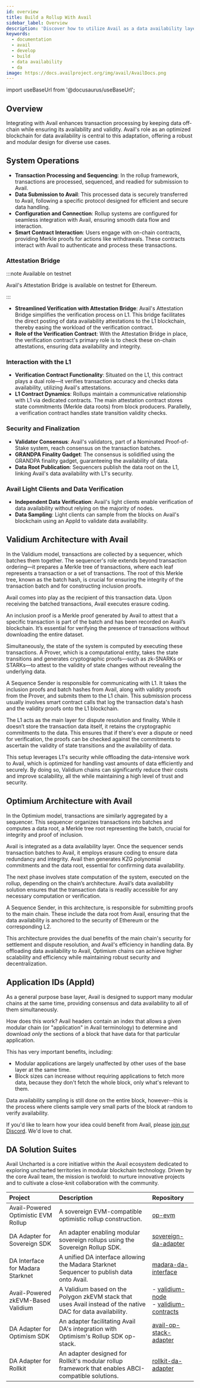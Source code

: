 ```yaml
---
id: overview
title: Build a Rollup With Avail
sidebar_label: Overview
description: 'Discover how to utilize Avail as a data availability layer.'
keywords:
  - documentation
  - avail
  - develop
  - build
  - data availability
  - da
image: https://docs.availproject.org/img/avail/AvailDocs.png
---
```


import useBaseUrl from '@docusaurus/useBaseUrl';

## Overview

Integrating with Avail enhances transaction processing by keeping data off-chain while ensuring its availability and validity. Avail's role as an optimized blockchain for data availability is central to this adaptation, offering a robust and modular design for diverse use cases.

## System Operations

- **Transaction Processing and Sequencing**: In the rollup framework, transactions are processed, sequenced, and readied for submission to Avail.
- **Data Submission to Avail**: This processed data is securely transferred to Avail, following a specific protocol designed for efficient and secure data handling.
- **Configuration and Connection**: Rollup systems are configured for seamless integration with Avail, ensuring smooth data flow and interaction.
- **Smart Contract Interaction**: Users engage with on-chain contracts, providing Merkle proofs for actions like withdrawals. These contracts interact with Avail to authenticate and process these transactions.

### Attestation Bridge

:::note Available on testnet

Avail's Attestation Bridge is available on testnet for Ethereum.

:::

- **Streamlined Verification with Attestation Bridge**: Avail's Attestation Bridge simplifies the verification process on L1. This bridge facilitates the direct posting of data availability attestations to the L1 blockchain, thereby easing the workload of the verification contract.
- **Role of the Verification Contract**: With the Attestation Bridge in place, the verification contract's primary role is to check these on-chain attestations, ensuring data availability and integrity.

### Interaction with the L1

- **Verification Contract Functionality**: Situated on the L1, this contract plays a dual role—it verifies transaction accuracy and checks data availability, utilizing Avail's attestations.
- **L1 Contract Dynamics**: Rollups maintain a communicative relationship with L1 via dedicated contracts. The main attestation contract stores state commitments (Merkle data roots) from block producers. Parallelly, a verification contract handles state transition validity checks.

### Security and Finalization

- **Validator Consensus**: Avail's validators, part of a Nominated Proof-of-Stake system, reach consensus on the transaction batches.
- **GRANDPA Finality Gadget**: The consensus is solidified using the GRANDPA finality gadget, guaranteeing the availability of data.
- **Data Root Publication**: Sequencers publish the data root on the L1, linking Avail's data availability with L1's security.

### Avail Light Clients and Data Verification

- **Independent Data Verification**: Avail's light clients enable verification of data availability without relying on the majority of nodes.
- **Data Sampling**: Light clients can sample from the blocks on Avail's blockchain using an AppId to validate data availability.

## Validium Architecture with Avail

In the Validium model, transactions are collected by a sequencer, which batches them together. The sequencer's role extends beyond transaction ordering—it prepares a Merkle tree of transactions, where each leaf represents a transaction or a set of transactions. The root of this Merkle tree, known as the batch hash, is crucial for ensuring the integrity of the transaction batch and for constructing inclusion proofs.

Avail comes into play as the recipient of this transaction data. Upon receiving the batched transactions, Avail executes erasure coding.

An inclusion proof is a Merkle proof generated by Avail to attest that a specific transaction is part of the batch and has been recorded on Avail’s blockchain. It’s essential for verifying the presence of transactions without downloading the entire dataset.

Simultaneously, the state of the system is computed by executing these transactions. A Prover, which is a computational entity, takes the state transitions and generates cryptographic proofs—such as zk-SNARKs or STARKs—to attest to the validity of state changes without revealing the underlying data.

A Sequence Sender is responsible for communicating with L1. It takes the inclusion proofs and batch hashes from Avail, along with validity proofs from the Prover, and submits them to the L1 chain. This submission process usually involves smart contract calls that log the transaction data's hash and the validity proofs onto the L1 blockchain.

The L1 acts as the main layer for dispute resolution and finality. While it doesn’t store the transaction data itself, it retains the cryptographic commitments to the data. This ensures that if there's ever a dispute or need for verification, the proofs can be checked against the commitments to ascertain the validity of state transitions and the availability of data.

This setup leverages L1's security while offloading the data-intensive work to Avail, which is optimized for handling vast amounts of data efficiently and securely. By doing so, Validium chains can significantly reduce their costs and improve scalability, all the while maintaining a high level of trust and security.

## Optimium Architecture with Avail

In the Optimium model, transactions are similarly aggregated by a sequencer. This sequencer organizes transactions into batches and computes a data root, a Merkle tree root representing the batch, crucial for integrity and proof of inclusion.

Avail is integrated as a data availability layer. Once the sequencer sends transaction batches to Avail, it employs erasure coding to ensure data redundancy and integrity. Avail then generates KZG polynomial commitments and the data root, essential for confirming data availability.

The next phase involves state computation of the system, executed on the rollup, depending on the chain’s architecture. Avail’s data availability solution ensures that the transaction data is readily accessible for any necessary computation or verification.

A Sequence Sender, in this architecture, is responsible for submitting proofs to the main chain. These include the data root from Avail, ensuring that the data availability is anchored to the security of Ethereum or the corresponding L2.

This architecture provides the dual benefits of the main chain's security for settlement and dispute resolution, and Avail's efficiency in handling data. By offloading data availability to Avail, Optimium chains can achieve higher scalability and efficiency while maintaining robust security and decentralization.

## Application IDs (AppId)

As a general purpose base layer, Avail is designed to support many
modular chains at the same time, providing consensus and data
availability to all of them simultaneously.

How does this work? Avail headers contain an index that allows a given
modular chain (or "application" in Avail terminology) to determine and
download _only_ the sections of a block that have data for that
particular application.

This has very important benefits, including:

- Modular applications are largely unaffected by other uses of the
  base layer at the same time.
- Block sizes can increase without requiring applications to fetch
  more data, because they don't fetch the whole block, only what's
  relevant to them.

Data availability sampling is still done on the entire block,
however--this is the process where clients sample very small parts of
the block at random to verify availability.

If you'd like to learn how your idea could
benefit from Avail, please [join our
Discord](https://discord.gg/S2XQJjHsZt). We'd love to chat.

## DA Solution Suites

Avail Uncharted is a core initiative within the Avail ecosystem dedicated to exploring uncharted territories in modular blockchain technology.
Driven by the core Avail team, the mission is twofold: to nurture innovative projects and to cultivate a close-knit collaboration with the community.

| Project                             | Description                                                                                                  | Repository                                                                                                                                              |
| :---------------------------------- | :----------------------------------------------------------------------------------------------------------- | :------------------------------------------------------------------------------------------------------------------------------------------------------ |
| Avail-Powered Optimistic EVM Rollup | A sovereign EVM-compatible optimistic rollup construction.                                                   | [<ins>op-evm</ins>](https://github.com/availproject/op-evm)                                                                                             |
| DA Adapter for Sovereign SDK        | An adapter enabling modular sovereign rollups using the Sovereign Rollup SDK.                                | [<ins>sovereign-da-adapter</ins>](https://github.com/availproject/sovereign-sdk/tree/main)                                                              |
| DA Interface for Madara Starknet    | A unified DA interface allowing the Madara Starknet Sequencer to publish data onto Avail.                    | [<ins>madara-da-interface</ins>](https://github.com/keep-starknet-strange/madara/pull/1021)                                                             |
| Avail-Powered zkEVM-Based Validium  | A Validium based on the Polygon zkEVM stack that uses Avail instead of the native DAC for data availability. | - [<ins>validium-node</ins>](https://github.com/QEDK/validium-node) <br/> - [<ins>validium-contracts</ins>](https://github.com/QEDK/validium-contracts) |
| DA Adapter for Optimism SDK         | An adapter facilitating Avail DA's integration with Optimism's Rollup SDK op-stack.                          | [<ins>avail-op-stack-adapter</ins>](https://github.com/availproject/avail-op-stack-adapter)                                                             |
| DA Adapter for Rollkit              | An adapter designed for Rollkit's modular rollup framework that enables ABCI-compatible solutions.           | [<ins>rollkit-da-adapter</ins>](https://github.com/rollkit/rollkit/pull/1168)                                                                           |
